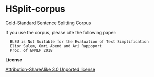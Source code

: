 # HSplit-corpus
Gold-Standard Sentence Splitting Corpus

If you use the corpus, please cite the following paper:

      BLEU is Not Suitable for the Evaluation of Text Simplification
      Elior Sulem, Omri Abend and Ari Rappoport
      Proc. of EMNLP 2018

**License**

[Attribution-ShareAlike 3.0 Unported license](https://creativecommons.org/licenses/by-sa/3.0/)
